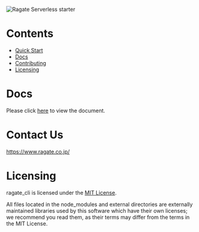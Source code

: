 ![Ragate Serverless starter](https://assets.ragate.co.jp/projects/serverless_starter/banner.jpg)

# Contents

- [Quick Start](#quickstart)
- [Docs](#docs)
- [Contributing](#contributing)
- [Licensing](#licensing)

# <a name="docs"></a> Docs

Please click [here](./docs/installation.md) to view the document.

# <a name="contactus"></a> Contact Us

https://www.ragate.co.jp/

# <a name="licensing"></a> Licensing

ragate_cli is licensed under the [MIT License](./LICENSE.md).

All files located in the node_modules and external directories are externally maintained libraries used by this software which have their own licenses; we recommend you read them, as their terms may differ from the terms in the MIT License.
